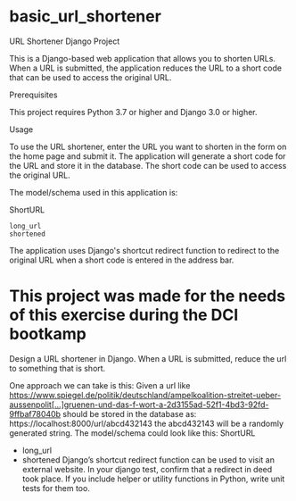 # basic_url_shortener
URL Shortener Django Project

This is a Django-based web application that allows you to shorten URLs.
When a URL is submitted, the application reduces the URL to a short code that can be used to access the original URL.

Prerequisites

This project requires Python 3.7 or higher and Django 3.0 or higher.

Usage

To use the URL shortener, enter the URL you want to shorten in the form on the home page and submit it. The application will generate a short code 
for the URL and store it in the database. The short code can be used to access the original URL.

The model/schema used in this application is:

ShortURL

    long_url
    shortened

The application uses Django's shortcut redirect function to redirect to the original URL when a short code is entered in the address bar.


# This project was made for the needs of this exercise during the DCI bootkamp
Design a URL shortener in Django. When a URL is submitted, reduce the url to something that is short.

One approach we can take is this:
Given a url like https://www.spiegel.de/politik/deutschland/ampelkoalition-streitet-ueber-aussenpolit[…]gruenen-und-das-f-wort-a-2d3155ad-52f1-4bd3-92fd-9ffbaf78040b should be stored in the database as: https://localhost:8000/url/abcd432143 the abcd432143 will be a randomly generated string.
The model/schema could look like this:
ShortURL

- long_url
- shortened
Django’s shortcut redirect function can be used to visit an external website. In your django test, confirm that a redirect in deed took place.
If you include helper or utility functions in Python, write unit tests for them too.
